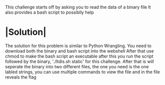 This challenge starts off by asking you to read the data of a binary file
It also provides a bash script to possiblly help

<h1> |Solution| </h1>
The solution for this problem is similar to Python Wrangling.
You need to download both the binary and bash script into the webshell
After that use chmod to make the bash script an executable 
after this you run the script followed by the binary, './ltdis.sh static' for this challenge.
After that is will seperate the binary into two different files, the one you need is the one labled strings,
you can use multiple commands to view the file and in the file reveals the flag